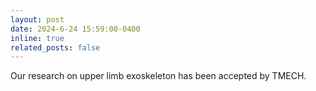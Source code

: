 ```yaml
---
layout: post
date: 2024-6-24 15:59:00-0400
inline: true
related_posts: false
---
```

Our research on upper limb exoskeleton has been accepted by TMECH.
